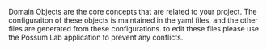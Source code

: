 Domain Objects are the core concepts that are related to your project.
The configuraiton of these objects is maintained in the yaml files, and the other files are generated from 
these configurations. to edit these files please use the Possum Lab application to prevent any conflicts.
